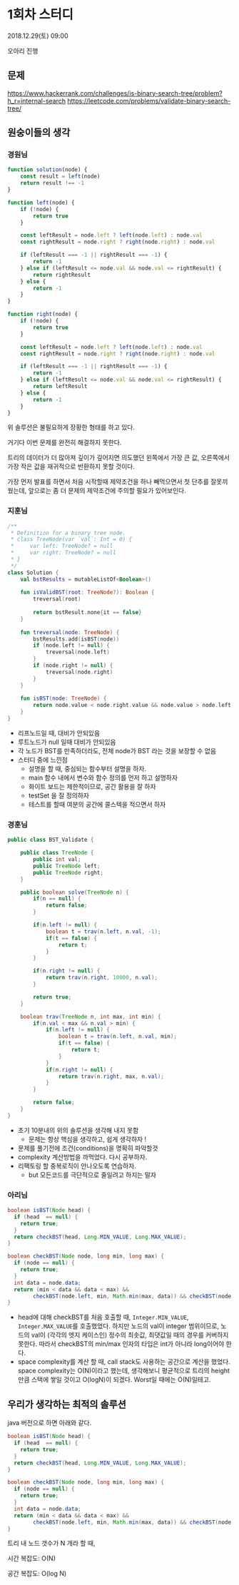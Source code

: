 # 1회차 스터디
2018.12.29(토) 09:00

오아리 진행


## 문제

https://www.hackerrank.com/challenges/is-binary-search-tree/problem?h_r=internal-search
https://leetcode.com/problems/validate-binary-search-tree/



## 원숭이들의 생각
### 경원님
```javascript
function solution(node) {
    const result = left(node)
    return result !== -1
}

function left(node) {
    if (!node) {
        return true
    }

    const leftResult = node.left ? left(node.left) : node.val
    const rightResult = node.right ? right(node.right) : node.val

    if (leftResult === -1 || rightResult === -1) {
        return -1
    } else if (leftResult <= node.val && node.val <= rightResult) {
        return rightResult
    } else {
        return -1
    }
}

function right(node) {
    if (!node) {
        return true
    }

    const leftResult = node.left ? left(node.left) : node.val
    const rightResult = node.right ? right(node.right) : node.val

    if (leftResult === -1 || rightResult === -1) {
        return -1
    } else if (leftResult <= node.val && node.val <= rightResult) {
        return leftResult
    } else {
        return -1
    }
}
```

위 솔루션은 불필요하게 장황한 형태를 하고 있다.

거기다 이번 문제를 완전히 해결하지 못한다.

트리의 데이터가 더 많아져 깊이가 깊어지면 의도했던 왼쪽에서 가장 큰 값, 오른쪽에서 가장 작은 값을 재귀적으로 반환하지 못할 것이다.

가장 먼저 발표를 하면서 처음 시작할때 제약조건을 하나 빼먹으면서 첫 단추를 잘못끼웠는데, 앞으로는 좀 더 문제의 제약조건에 주의할 필요가 있어보인다. 



### 지훈님

```kotlin
/**
 * Definition for a binary tree node.
 * class TreeNode(var `val`: Int = 0) {
 *     var left: TreeNode? = null
 *     var right: TreeNode? = null
 * }
 */
class Solution {
    val bstResults = mutableListOf<Boolean>()
    
    fun isValidBST(root: TreeNode?): Boolean {
        treversal(root)
        
        return bstResult.none{it == false}
    }
    
    fun treversal(node: TreeNode) {
        bstResults.add(isBST(node))
        if (node.left != null) {
            treversal(node.left)
        }
        if (node.right != null) {
            treversal(node.right)
        }
    }
    
    fun isBST(node: TreeNode) {
        return node.value < node.right.value && node.value > node.left.value
    }
}
```

* 리프노드일 때, 대비가 안되있음
* 루트노드가 null 일때 대비가 안되있음
* 각 노드가 BST를 만족하더라도, 전체 node가 BST 라는 것을 보장할 수 없음
* 스터디 중에 느낀점
    * 설명을 할 때, 중심되는 함수부터 설명을 하자.
    * main 함수 내에서 변수와 함수 정의를 먼저 하고 설명하자
    * 화이트 보드는 제한적이므로, 공간 활용을 잘 하자
    * testSet 을 잘 정의하자
    * 테스트를 할때 여분의 공간에 콜스텍을 적으면서 하자



### 경훈님

```java
public class BST_Validate {

	public class TreeNode {
		public int val;
		public TreeNode left;
		public TreeNode right;
	}

	public boolean solve(TreeNode n) {
		if(n == null) {
			return false;
		}

		if(n.left != null) {
			boolean t = trav(n.left, n.val, -1);
			if(t == false) {
				return t;
			}
		}

		if(n.right != null) {
			return trav(n.right, 10000, n.val);
		}

		return true;
	}

	boolean trav(TreeNode n, int max, int min) {
		if(n.val < max && n.val > min) {
			if(n.left != null) {
				boolean t = trav(n.left, n.val, min);
				if(t == false) {
					return t;
				}
			}
			if(n.right != null) {
				return trav(n.right, max, n.val);
			}
		}

		return false;
	}
}		
```

* 초기 10분내의 위의 솔루션을 생각해 내지 못함
    - 문제는 항상 핵심을 생각하고, 쉽게 생각하자 !
* 문제를 풀기전에 조건(conditions)을 명확히 파악할것
* complexity 계산방법을 까먹었다. 다시 공부하자.
* 리팩토링 할 중복로직이 안나오도록 연습하자.
    - but 모든코드를 극단적으로 줄일려고 하지는 말자



### 아리님

```java
boolean isBST(Node head) {
  if (head  == null) {
    return true;
  }
  return checkBST(head, Long.MIN_VALUE, Long.MAX_VALUE);
}

boolean checkBST(Node node, long min, long max) {
  if (node == null) {
    return true;
  }
  int data = node.data;
  return (min < data && data < max) && 
        checkBST(node.left, min, Math.min(max, data)) && checkBST(node.right, Math.max(min, data), max);
}
```

- head에 대해 checkBST를 처음 호출할 때, `Integer.MIN_VALUE`, `Integer.MAX_VALUE`를 호출했었다. 하지만 노드의 val이 integer 범위이므로, 노드의 val이 (각각의 엣지 케이스인) 정수의 최솟값, 최댓값일 때의 경우를 커버하지 못한다. 따라서 checkBST의 min/max 인자의 타입은 int가 아니라 long이어야 한다.
- space complexity를 계산 할 때, call stack도 사용하는 공간으로 계산을 했었다. space complexity는 O(N)이라고 했는데, 생각해보니 평균적으로 트리의 height만큼 스택에 쌓일 것이고 O(logN)이 되겠다. Worst일 때에는 O(N)일테고.



## 우리가 생각하는 최적의 솔루션

java 버전으로 하면 아래와 같다.

```java
boolean isBST(Node head) {
  if (head  == null) {
    return true;
  }
  return checkBST(head, Long.MIN_VALUE, Long.MAX_VALUE);
}

boolean checkBST(Node node, long min, long max) {
  if (node == null) {
    return true;
  }
  int data = node.data;
  return (min < data && data < max) && 
        checkBST(node.left, min, Math.min(max, data)) && checkBST(node.right, Math.max(min, data), max);
}
```
트리 내 노드 갯수가 N 개라 할 때,

시간 복잡도: O(N)

공간 복잡도: O(log N)
